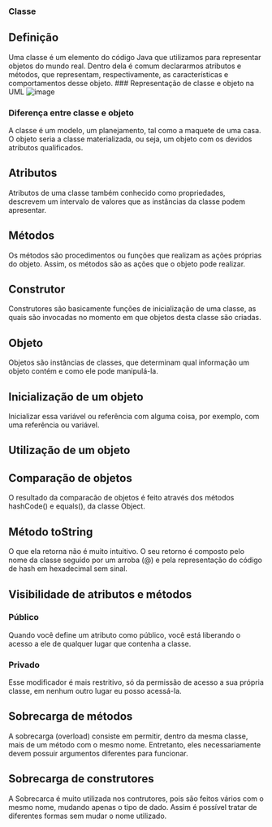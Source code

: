 ### Classe
  ## Definição
   Uma classe é um elemento do código Java que utilizamos para representar objetos do mundo real. Dentro dela é comum declararmos atributos e métodos, que representam, respectivamente, as características e comportamentos desse objeto.
    ### Representação de classe e objeto na UML
    ![image](https://user-images.githubusercontent.com/104370082/190514443-7f2e6457-e190-4839-81b2-c5e662ffcdf8.png)
    
   ### Diferença entre classe e objeto
   A classe é um modelo, um planejamento, tal como a maquete de uma casa. O objeto seria a classe materializada, ou       seja, um objeto com os devidos atributos qualificados.
    
  ## Atributos
  Atributos de uma classe também conhecido como propriedades, descrevem um intervalo de valores que as instâncias da classe podem apresentar.
  
  ## Métodos
  Os métodos são procedimentos ou funções que realizam as ações próprias do objeto. Assim, os métodos são as ações que o objeto pode realizar.

  ## Construtor 
  Construtores são basicamente funções de inicialização de uma classe, as quais são invocadas no momento em que objetos desta classe são criadas.

  ## Objeto
  Objetos são instâncias de classes, que determinam qual informação um objeto contém e como ele pode manipulá-la.

  ## Inicialização de um objeto 
  Inicializar essa variável ou referência com alguma coisa, por exemplo, com uma referência ou variável.

  ## Utilização de um objeto


  ## Comparação de objetos
  O resultado da comparacão de objetos é feito através dos métodos hashCode() e equals(), da classe Object.

  ## Método toString
  O que ela retorna não é muito intuitivo. O seu retorno é composto pelo nome da classe seguido por um arroba (@) e pela representação do código de hash em hexadecimal sem sinal.

  ## Visibilidade de atributos e métodos
  ### Público
  Quando você define um atributo como público, você está liberando o acesso a ele de qualquer lugar que contenha a classe.

  ### Privado 
  Esse modificador é mais restritivo, só da permissão de acesso a sua própria classe, em nenhum outro lugar eu posso acessá-la.

  ## Sobrecarga de métodos
  A sobrecarga (overload) consiste em permitir, dentro da mesma classe, mais de um método com o mesmo nome. Entretanto, eles necessariamente devem possuir argumentos diferentes para funcionar.

  ## Sobrecarga de construtores
  A Sobrecarca é muito utilizada nos contrutores, pois são feitos vários com o mesmo nome, mudando apenas o tipo de dado. Assim é possível tratar de diferentes formas sem mudar o nome utilizado.
